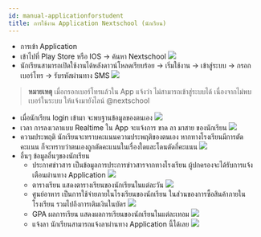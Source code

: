 ```yaml
---
id: manual-applicationforstudent
title: การใช้งาน Application Nextschool (นักเรียน)
---
```


* การเข้า Application
* เข้าไปที่ Play Store หรือ IOS -> ค้นหา Nextschool
![](https://drive.google.com/thumbnail?id=1yE2CXnjiUsmp96tR1M6jAHUD59VktEjI&sz=w800-h640)
* นักเรียนสามารถเปิดใช้งานได้หลังดาวน์โหลดเรียบร้อย -> เริ่มใช้งาน -> เข้าสู่ระบบ ->  กรอกเบอร์โทร -> รับรหัสผ่านทาง SMS
![](https://drive.google.com/thumbnail?id=1FfmWIyLDEUIDLCa2BWMyLnzAGT3M6n-9&sz=w800-h640)
> **หมายเหตุ** เมื่อกรอกเบอร์โทรแล้วใน App แจ้งว่า ไม่สามารถเข้าสู่ระบบได้ เนื่องจากไม่พบเบอร์ในระบบ ให้แจ้งมายังไลน์ @nextschool
* เมื่อนักเรียน login เข้ามา จะพบฐานข้อมูลของตนเอง
![](https://drive.google.com/thumbnail?id=1hGgipACcv2kdXyAQwjx3LbU0f2DcrPub&sz=w800-h640)
* เวลา การลงเวลาแบบ Realtime ใน App จะแจ้งการ ขาด ลา มาสาย ของนักเรียน 
![](https://drive.google.com/thumbnail?id=1N645X-4Ve1P0ydOlhTN3vUXO_NodYqeV&sz=w800-h640)
* ความประพฤติ นักเรียนจะทราบคะแนนความประพฤติของตนเอง หากทางโรงเรียนมีการตัดคะแนน ก็จะทราบว่าตนเองถูกตัดคะแนนในเรื่องใดและโดนตัดกี่คะแนน
![](https://drive.google.com/thumbnail?id=1k_ScZhQKrAJnPk8F3ErXqVdkNvEp2nT1&sz=w800-h640)
* อื่นๆ ข้อมูลอื่นๆของนักเรียน
    * ประกาศข่าวสาร เป็นข้อมูลการประการข่าวสารจากทางโรงเรียน ผู้ปกครองจะได้รับการแจ้งเตือนผ่านทาง Application 
![](https://drive.google.com/thumbnail?id=1lb0VoUzijp2EJu4hxOprlZsqWlbERrkN&sz=w800-h640)
    * ตารางเรียน แสดงตารางเรียนของนักเรียนในแต่ละวัน
![](https://drive.google.com/thumbnail?id=1HKZL1l30xQgjbchfNdmiBRpLLGook2IT&sz=w800-h640)
    * ศูนย์อาหาร เป็นการใช้จ่ายภายในโรงเรียนของนักเรียน ในส่วนของการซื้อสินค้าภายในโรงเรียน รวมไปถึงการเติมเงินในบัตร
![](https://drive.google.com/thumbnail?id=1I47UD3rFg0SS0G6aSKSVWLILMPk6Axx8&sz=w800-h640)
    * GPA ผลการเรียน แสดงผลการเรียนของนักเรียนในแต่ละเทอม
![](https://drive.google.com/thumbnail?id=16K2IxB2PX7XW1nGRykxAjE_wpgyUwvBW&sz=w800-h640)
    * แจ้งลา นักเรียนสามารถแจ้งลาผ่านทาง Application นี้ได้เลย
![](https://drive.google.com/thumbnail?id=1y5aSwH2M5xPBhaVsc6S0-3lWk4pLpmDd&sz=w800-h640)

